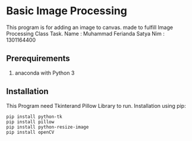 # Basic Image Processing

This program is for adding an image to canvas. made to fulfill Image Processing Class Task.
Name    : Muhammad Ferianda Satya 
Nim     : 1301164400

## Prerequirements
1. anaconda with Python 3

## Installation

This Program need Tkinterand Pillow Library to run.
Installation using pip:
```
pip install python-tk
pip install pillow
pip install python-resize-image
pip install openCV

```